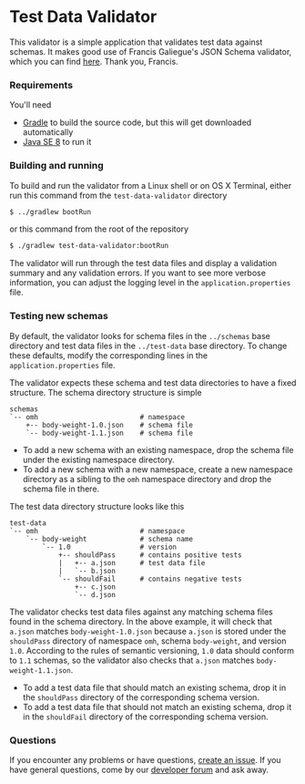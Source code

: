# Test Data Validator

This validator is a simple application that validates test data against schemas. It makes good use of Francis Galiegue's
 JSON Schema validator, which you can find [here](https://github.com/fge/json-schema-validator). Thank you, Francis.

### Requirements
You'll need

* [Gradle](http://www.gradle.org/downloads) to build the source code, but this will get downloaded automatically
* [Java SE 8](http://www.oracle.com/technetwork/java/javase/downloads/index-jsp-138363.html) to run it

### Building and running
To build and run the validator from a Linux shell or on OS X Terminal, either run this command from the `test-data-validator` directory

```sh
$ ../gradlew bootRun
```

or this command from the root of the repository

```sh
$ ./gradlew test-data-validator:bootRun
```

The validator will run through the test data files and display a validation summary and any validation errors. If
you want to see more verbose information, you can adjust the logging level in the `application.properties` file.

### Testing new schemas 
By default, the validator looks for schema files in the `../schemas` base directory and test data files in the `../test-data` 
base directory. To change these defaults, modify the corresponding lines in the `application.properties` file.

The validator expects these schema and test data directories to have a fixed structure. The schema directory structure is 
simple

    schemas
    `-- omh                         # namespace
        +-- body-weight-1.0.json    # schema file
        `-- body-weight-1.1.json    # schema file

* To add a new schema with an existing namespace, drop the schema file under the existing namespace directory. 
* To add a new schema with a new namespace, create a new namespace directory as a sibling to the `omh` namespace directory 
and drop the schema file in there.
  
The test data directory structure looks like this
  
    test-data
    `-- omh                         # namespace
        `-- body-weight             # schema name
            `-- 1.0                 # version
                +-- shouldPass      # contains positive tests
                |   +-- a.json      # test data file
                |   `-- b.json      
                `-- shouldFail      # contains negative tests
                    +-- c.json      
                    `-- d.json

The validator checks test data files against any matching schema files found in the schema directory. In the above 
example, it will check that `a.json` matches `body-weight-1.0.json` because `a.json` is stored under
the `shouldPass` directory of namespace `omh`, schema `body-weight`, and version `1.0`. According to the rules of semantic
 versioning, `1.0` data should conform to `1.1` schemas, so the validator also checks that `a.json` matches `body-weight-1.1.json`.

* To add a test data file that should match an existing schema, drop it in the `shouldPass` directory of the corresponding schema version.
* To add a test data file that should not match an existing schema, drop it in the `shouldFail` directory of the corresponding schema version.

### Questions
If you encounter any problems or have questions, [create an issue](https://github.com/openmhealth/schemas/issues). If
you have general questions, come by our [developer forum](https://groups.google.com/forum/#!forum/omh-developers) and
ask away. 
 
